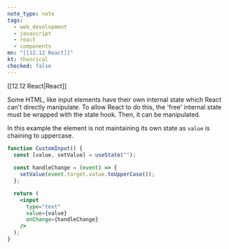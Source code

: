 ```yaml
---
note_type: note
tags:
  - web_development
  - javascript
  - react
  - components
mn: "[[12.12 React]]"
kt: theorical
checked: false
---
```

[[12.12 React|React]]

Some HTML, like input elements have their own internal state which React can't directly manipulate. To allow React to do this, the 'free' internal state must be wrapped with the state hook. Then, it can be manipulated. 

In this example the element is not maintaining its own state as `value` is chaining to uppercase. 

```jsx
function CustomInput() {
  const [value, setValue] = useState("");
  
  const handleChange = (event) => {
    setValue(event.target.value.toUpperCase());
  };

  return (
    <input
      type="text"
      value={value}
      onChange={handleChange}
    />
  );
}
```



